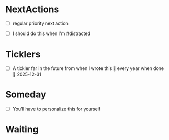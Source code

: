 # NextActions
- [ ] regular priority next action
- [ ] I should do this when I'm #distracted


# Ticklers
- [ ] A tickler far in the future from when I wrote this 🔁 every year when done 📅 2025-12-31

# Someday
- [ ] You'll have to personalize this for yourself

# Waiting

